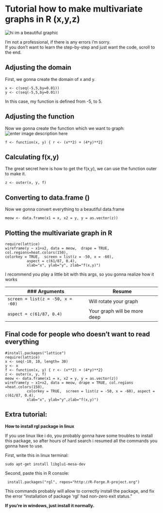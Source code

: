 <!DOCTYPE html>
<html>


<body class="stackedit">
  <div class="stackedit__html"><h1 id="tutorial-how-to-make-multivariate-graphs-in-r-xyz">Tutorial how to make multivariate graphs in R (x,y,z)</h1>
<p><img src="https://i.imgur.com/UGLMSsB.png" alt="hi im a beautiful graphic"><br>

<p>I’m not a professional, if there is any errors i’m sorry.<br>
If you don’t want to learn the step-by-step and just want the code, scroll to the end.</p>
<h2 id="adjusting-the-domain">Adjusting the domain</h2>
<p>First, we gonna create the domain of x and y.</p>
<pre><code>x &lt;- c(seq(-5,5,by=0.01))
y &lt;- c(seq(-5,5,by=0.01))
</code></pre>
<p>In this case, my function is defined from -5, to 5.</p>
<h2 id="adjusting-the-function">Adjusting the function</h2>
<p>Now we gonna create the function which we want to graph:<br>
<img src="https://i.imgur.com/7oC8uJD.gif" alt="enter image description here"></p>
<pre><code>f &lt;- function(x, y) { r &lt;- (x**2) + (4*y)**2}
</code></pre>
<h2 id="calculating-fxy">Calculating f(x,y)</h2>
<p>The great secret here is how to get the f(x,y), we can use the function outer to make it.</p>
<pre><code>z &lt;- outer(x, y, f)
</code></pre>
<h2 id="converting-to-data.frame-">Converting to data.frame ()</h2>
<p>Now we gonna convert everything to a beautiful data.frame</p>
<pre><code>meow &lt;- data.frame(x1 = x, x2 = y, y = as.vector(z))
</code></pre>
<h2 id="plotting-the-multivariate-graph-in-r">Plotting the multivariate graph in R</h2>
<pre><code>require(lattice)
wireframe(y ~ x1+x2, data = meow,  drape = TRUE, col.regions=heat.colors(150),
colorkey = TRUE,  screen = list(z = -50, x = -60), 
          aspect = c(61/87, 0.4),
          xlab="x", ylab="y", zlab="f(x,y)")
</code></pre>
<p>I recommend you play a little bit with this args, so you gonna realize how it works</p>

<table>
<thead>
<tr>
<th>### Arguments</th>
<th>Resume</th>
</tr>
</thead>
<tbody>
<tr>
<td><code>screen = list(z = -50, x = -60)</code></td>
<td>Will rotate your graph</td>
</tr>
<tr>
<td><code>aspect = c(61/87, 0.4)</code></td>
<td>Your graph will be more deep</td>
</tr>
</tbody>
</table><h2 id="final-code-for-people-who-doesnt-want-to-read-everything">Final code for people who doesn’t want to read everything</h2>
<pre><code>#install.packages("lattice")
require(lattice)
x &lt;- seq(-10, 10, length= 30)
y &lt;- x
f &lt;- function(x, y) { r &lt;- (x**2) + (4*y)**2}
z &lt;- outer(x, y, f)
meow &lt;- data.frame(x1 = x, x2 = y, y = as.vector(z))
wireframe(y ~ x1+x2, data = meow, drape = TRUE, col.regions =heat.colors(150),
          colorkey = TRUE,  screen = list(z = -50, x = -60), aspect = c(61/87, 0.4),
          xlab="x", ylab="y",zlab="f(x,y)")
</code></pre>
<h2 id="extra-tutorial">Extra tutorial:</h2>
<p><strong>How to install rgl package in linux</strong></p>
<p>If you use linux like i do, you probably gonna have some troubles to install this package, so after hours of hard search i resumed all the commands you gonna have to use.</p>
<p>First, write this in linux terminal:</p>
<pre><code>sudo apt-get install libglu1-mesa-dev
</code></pre>
<p>Second, paste this in R console:</p>
<pre><code> install.packages("rgl", repos="http://R-Forge.R-project.org")
</code></pre>
<p>This commands probably will allow to correctly install the package, and fix the error “installation of package ‘rgl’ had non-zero exit status.”</p>
<p><strong>If you’re in windows, just install it normally.</strong></p>
</div>
</body>

</html>

